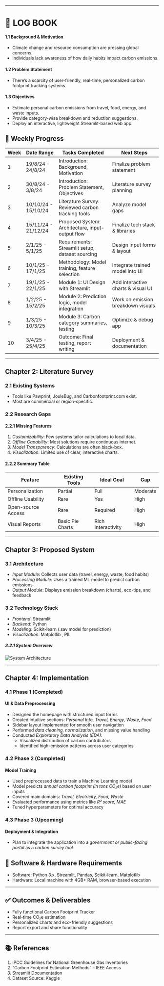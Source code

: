

---

# 📝 LOG BOOK  
#### 1.1 Background & Motivation  
- Climate change and resource consumption are pressing global concerns.  
- Individuals lack awareness of how daily habits impact carbon emissions.  




#### 1.2 Problem Statement  
- There’s a scarcity of user-friendly, real-time, personalized carbon footprint tracking systems.  

#### 1.3 Objectives  
- Estimate personal carbon emissions from travel, food, energy, and waste inputs.  
- Provide category-wise breakdown and reduction suggestions.  
- Deploy an interactive, lightweight Streamlit-based web app.  


## 📅 Weekly Progress

| Week | Date Range       | Tasks Completed                                     | Next Steps                         |
|------|------------------|-----------------------------------------------------|-------------------------------------|
| 1    | 19/8/24 - 24/8/24| Introduction: Background, Motivation             | Finalize problem statement         |
| 2    | 30/8/24 - 3/8/24| Introduction: Problem Statement, Objectives      | Literature survey planning         |
| 3    | 10/10/24 - 15/10/24  | Literature Survey: Reviewed carbon tracking tools| Analyze model gaps                 |
| 4    | 15/11/24 - 21/12/24 | Proposed System: Architecture, input-output flow | Finalize tech stack & libraries    |
| 5    | 2/1/25 - 5/1/25| Requirements: Streamlit setup, dataset sourcing  | Design input forms & layout        |
| 6    | 10/1/25 - 17/1/25| Methodology: Model training, feature selection   | Integrate trained model into UI    |
| 7    | 19/1/25 - 22/1/25| Module 1: UI Design with Streamlit              | Add interactive charts & visual UI |
| 8    | 1/2/25 - 15/2/25| Module 2: Prediction logic, model integration  | Work on emission breakdown visuals |
| 9    | 1/3/25 - 10/3/25| Module 3: Carbon category summaries, testing   | Optimize & debug app               |
| 10   | 3/4/25 - 25/4/25| Outcome: Final testing, report writing          | Deployment & documentation         |


---

## Chapter 2: Literature Survey  

### 2.1 Existing Systems  
- Tools like Pawprint, JouleBug, and Carbonfootprint.com exist.  
- Most are commercial or region-specific.  

### 2.2 Research Gaps  

#### 2.2.1 Missing Features  
1. *Customizability*: Few systems tailor calculations to local data.  
2. *Offline Capability*: Most solutions require continuous internet.  
3. *Model Transparency*: Calculations are often black-box.  
4. *Visualization*: Limited use of clear, interactive charts.  

#### 2.2.2 Summary Table  
| Feature               | Existing Tools     | Ideal Goal     | Gap        |
|-----------------------|--------------------|----------------|------------|
| Personalization       | Partial            | Full           | Moderate   |
| Offline Usability     | Rare               | Yes            | High       |
| Open-source Access    | Rare               | Required       | High       |
| Visual Reports        | Basic Pie Charts   | Rich Interactivity | High  |

---

## Chapter 3: Proposed System

### 3.1 Architecture

- *Input Module*: Collects user data (travel, energy, waste, food habits)
- *Processing Module*: Uses a trained ML model to predict carbon emissions
- *Output Module*: Displays emission breakdown (charts), eco-tips, and feedback

### 3.2 Technology Stack

- *Frontend*: Streamlit  
- *Backend*: Python  
- *Modeling*: Scikit-learn (.sav model for prediction)  
- *Visualization*: Matplotlib , PIL



##### 3.2.1 System Overview  
![System Architecture](doc/system_architecture.png)  

---

## Chapter 4: Implementation

### 4.1 Phase 1 (Completed)
#### UI & Data Preprocessing
- Designed the homepage with structured input forms
- Created intuitive sections: *Personal Info, Travel, Energy, Waste, Food*
- Sidebar layout implemented for smooth user navigation
- Performed *data cleaning, normalization*, and missing value handling
- Conducted *Exploratory Data Analysis (EDA)*:
  - Visualized distribution of carbon contributors
  - Identified high-emission patterns across user categories

### 4.2 Phase 2 (Completed)
#### Model Training
- Used preprocessed data to train a Machine Learning model
- Model predicts *annual carbon footprint (in tons CO₂e)* based on user inputs
- Covered main domains: *Travel, Electricity, Food, Waste*
- Evaluated performance using metrics like *R² score, MAE*
- Tuned hyperparameters for optimal accuracy

### 4.3 Phase 3 (Upcoming)
#### Deployment & Integration
- Plan to integrate the application into a *government or public-facing portal* as a *carbon survey tool*


## 🔧 Software & Hardware Requirements
- Software: Python 3.x, Streamlit, Pandas, Scikit-learn, Matplotlib  
- Hardware: Local machine with 4GB+ RAM, browser-based execution  

---

## ✅ Outcomes & Deliverables  
- Fully functional Carbon Footprint Tracker  
- Real-time CO₂e estimation  
- Personalized charts and eco-friendly suggestions  
- Report export and share functionality  

---

## 📚 References  
1. IPCC Guidelines for National Greenhouse Gas Inventories  
2. “Carbon Footprint Estimation Methods” – IEEE Access  
3. Streamlit Documentation  
4. Dataset Source: Kaggle

